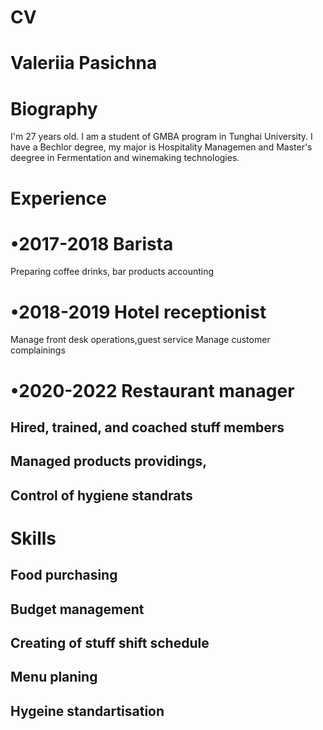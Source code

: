 # CV
# Valeriia Pasichna 

# Biography

I'm 27 years old. I am a student of GMBA
program in Tunghai University. I have a Bechlor degree, 
my major is Hospitality Managemen and Master's 
deegree in Fermentation and winemaking 
technologies. 

# Experience 

# •2017-2018 Barista 
Preparing coffee drinks, bar products accounting
# •2018-2019 Hotel receptionist
Manage front desk operations,guest service
Manage customer complainings
# •2020-2022 Restaurant manager
## Hired, trained, and coached stuff members
## Managed products providings, 
## Control of hygiene standrats 

# Skills

## Food purchasing
## Budget management 
## Creating of stuff shift schedule
## Menu planing 
## Hygeine standartisation 
